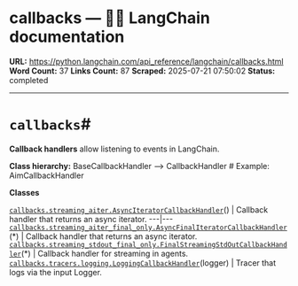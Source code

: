 # callbacks — 🦜🔗 LangChain  documentation

**URL:** https://python.langchain.com/api_reference/langchain/callbacks.html
**Word Count:** 37
**Links Count:** 87
**Scraped:** 2025-07-21 07:50:02
**Status:** completed

---

# `callbacks`\#

**Callback handlers** allow listening to events in LangChain.

**Class hierarchy:**               BaseCallbackHandler --> <name>CallbackHandler  # Example: AimCallbackHandler     

**Classes**

[`callbacks.streaming_aiter.AsyncIteratorCallbackHandler`](https://python.langchain.com/api_reference/langchain/callbacks/langchain.callbacks.streaming_aiter.AsyncIteratorCallbackHandler.html#langchain.callbacks.streaming_aiter.AsyncIteratorCallbackHandler "langchain.callbacks.streaming_aiter.AsyncIteratorCallbackHandler")\(\) | Callback handler that returns an async iterator.   ---|---   [`callbacks.streaming_aiter_final_only.AsyncFinalIteratorCallbackHandler`](https://python.langchain.com/api_reference/langchain/callbacks/langchain.callbacks.streaming_aiter_final_only.AsyncFinalIteratorCallbackHandler.html#langchain.callbacks.streaming_aiter_final_only.AsyncFinalIteratorCallbackHandler "langchain.callbacks.streaming_aiter_final_only.AsyncFinalIteratorCallbackHandler")\(\*\) | Callback handler that returns an async iterator.   [`callbacks.streaming_stdout_final_only.FinalStreamingStdOutCallbackHandler`](https://python.langchain.com/api_reference/langchain/callbacks/langchain.callbacks.streaming_stdout_final_only.FinalStreamingStdOutCallbackHandler.html#langchain.callbacks.streaming_stdout_final_only.FinalStreamingStdOutCallbackHandler "langchain.callbacks.streaming_stdout_final_only.FinalStreamingStdOutCallbackHandler")\(\*\) | Callback handler for streaming in agents.   [`callbacks.tracers.logging.LoggingCallbackHandler`](https://python.langchain.com/api_reference/langchain/callbacks/langchain.callbacks.tracers.logging.LoggingCallbackHandler.html#langchain.callbacks.tracers.logging.LoggingCallbackHandler "langchain.callbacks.tracers.logging.LoggingCallbackHandler")\(logger\) | Tracer that logs via the input Logger.